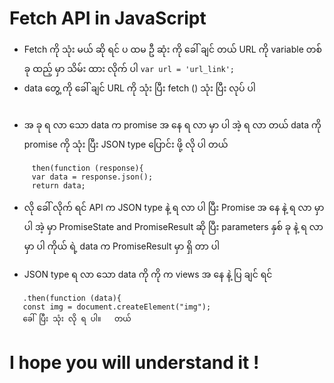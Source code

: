 # Fetch API in JavaScript

-  Fetch ကို သုံး မယ် ဆို ရင် ပ ထမ ဦ ဆုံး ကို ခေါ် ချင် တယ် URL ကို variable တစ် ခု ထည့် မှာ သိမ်း ထား လိုက် ပါ
` var url = 'url_link'; `
-    data တွေ့ ကို ခေါ် ချင် URL ကို သုံး ပြီး fetch () သုံး ပြီး လုပ် ပါ

``` var promise = fetch(url);
```

- အ ခု ရ လာ သော data က promise အ နေ ရ လာ မှာ ပါ အဲ့ ရ လာ တယ် data ကို  promise ကို သုံး ပြီး JSON type ‌ပြောင်း ဖို့ လို ပါ တယ်


```
     then(function (response){
     var data = response.json();
     return data;

```


- လို ခေါ် လိုက် ရင် API က JSON type ‌နဲ့ ရ လာ ပါ ပြီး Promise အ နေ  နဲ့ ရ လာ မှာ ပါ အဲ့ မှာ PromiseState and PromiseResult ဆို ပြီး parameters နှစ် ခု နဲ့ ရ လာ မှာ ပါ ကိုယ် ရဲ့ data က PromiseResult မှာ ရှိ တာ ပါ

- JSON type ရ လာ သော data ကို ကို က views အ နေ နဲ့ ပြ ချင် ရင် 

```
   .then(function (data){
   const img = document.createElement("img");
   ခေါ် ပြီး သုံး လို ရ ပါ။   တယ်
```


# I hope you will understand it !

